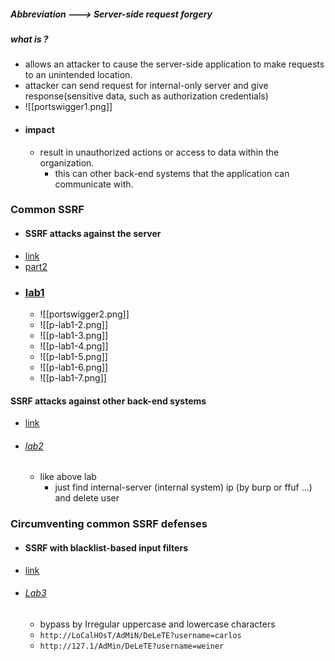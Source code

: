##### Abbreviation ---> Server-side request forgery
##### what is ?
- allows an attacker to cause the server-side application to make requests to an unintended location.
- attacker can send request for internal-only server and give response(sensitive data, such as authorization credentials)
- ![[portswigger1.png]]
- #### impact
	- result in unauthorized actions or access to data within the organization.
		- this can other back-end systems that the application can communicate with.

### Common  SSRF
- #### SSRF attacks against the server
- [link](https://portswigger.net/web-security/learning-paths/ssrf-attacks/ssrf-attacks-common-ssrf-attacks/ssrf/ssrf-attacks-against-the-server)
- [part2](https://portswigger.net/web-security/learning-paths/ssrf-attacks/ssrf-attacks-common-ssrf-attacks/ssrf/ssrf-attacks-against-the-server-2p1v)
- ### [lab1](https://portswigger.net/web-security/learning-paths/ssrf-attacks/ssrf-attacks-common-ssrf-attacks/ssrf/lab-basic-ssrf-against-localhost)
	- ![[portswigger2.png]]
	- ![[p-lab1-2.png]]
	- ![[p-lab1-3.png]]
	- ![[p-lab1-4.png]]
	- ![[p-lab1-5.png]]
	- ![[p-lab1-6.png]]
	- ![[p-lab1-7.png]]

####  SSRF attacks against other back-end systems 
- [link](https://portswigger.net/web-security/learning-paths/ssrf-attacks/ssrf-attacks-common-ssrf-attacks/ssrf/ssrf-attacks-against-other-back-end-systems)
- ###### [lab2](https://portswigger.net/web-security/learning-paths/ssrf-attacks/ssrf-attacks-common-ssrf-attacks/ssrf/lab-basic-ssrf-against-backend-system#)
	- like above lab 
		- just find  internal-server (internal system) ip (by burp or ffuf ...) and delete user

###  Circumventing common SSRF defenses
- #### SSRF with blacklist-based input filters
- [link](https://portswigger.net/web-security/learning-paths/ssrf-attacks/ssrf-attacks-circumventing-defenses/ssrf/ssrf-with-blacklist-based-input-filters)
- ###### [Lab3](https://portswigger.net/web-security/learning-paths/ssrf-attacks/ssrf-attacks-circumventing-defenses/ssrf/lab-ssrf-with-blacklist-filter)
	- bypass by Irregular uppercase and lowercase characters 
	- `http://LoCalHOsT/AdMiN/DeLeTE?username=carlos`
	- `http://127.1/AdMin/DeLeTE?username=weiner`